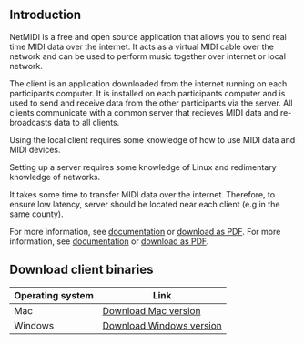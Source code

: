 
## Introduction

NetMIDI is a free and open source application that allows you to send real time MIDI data over the internet. It acts as a virtual MIDI cable over the network and can be used to perform music together over internet or local network.

The client is an application downloaded from the internet running on each participants computer. It is installed on each participants computer and is used to send and receive data from the other participants via the server. All clients communicate with a common server that recieves MIDI data and re-broadcasts data to all clients.

Using the local client requires some knowledge of how to use MIDI data and MIDI devices.

Setting up a server requires some knowledge of Linux and redimentary knowledge of networks. 

It takes some time to transfer MIDI data over the internet. Therefore, to ensure low latency, server should be located near each client (e.g in the same county).

For more information, see [documentation](./doc/markdown/NetMidi_System_Documentation.md) or [download as PDF](./doc/binary/NetMidi_System_Documentation.pdf).
For more information, see [documentation](./doc/markdown/NetMidi_System_Documentation.md) or [download as PDF](./doc/binary/NetMidi_System_Documentation.pdf).


## Download client binaries




| Operating system | Link    |
| ---------------- | ----------- |
| Mac          | [Download Mac version](https://f001.backblazeb2.com/file/badeand-public-files/main_1cc98d5_20240404_1921/client-max.zip) |
| Windows          | [Download Windows version](https://f001.backblazeb2.com/file/badeand-public-files/main_1cc98d5_20240404_1921/client-max-win.zip) |


